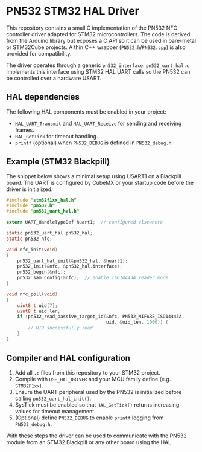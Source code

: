 # PN532 STM32 HAL Driver

This repository contains a small C implementation of the PN532 NFC controller driver adapted for STM32 microcontrollers.  The code is derived from the Arduino library but exposes a C API so it can be used in bare-metal or STM32Cube projects.  A thin C++ wrapper (`PN532.h`/`PN532.cpp`) is also provided for compatibility.

The driver operates through a generic `pn532_interface`.  `pn532_uart_hal.c` implements this interface using STM32 HAL UART calls so the PN532 can be controlled over a hardware USART.

## HAL dependencies

The following HAL components must be enabled in your project:

- `HAL_UART_Transmit` and `HAL_UART_Receive` for sending and receiving frames.
- `HAL_GetTick` for timeout handling.
- `printf` (optional) when `PN532_DEBUG` is defined in `PN532_debug.h`.

## Example (STM32 Blackpill)

The snippet below shows a minimal setup using USART1 on a Blackpill board.  The UART is configured by CubeMX or your startup code before the driver is initialized.

```c
#include "stm32f1xx_hal.h"
#include "pn532.h"
#include "pn532_uart_hal.h"

extern UART_HandleTypeDef huart1;  // configured elsewhere

static pn532_uart_hal pn532_hal;
static pn532 nfc;

void nfc_init(void)
{
    pn532_uart_hal_init(&pn532_hal, &huart1);
    pn532_init(&nfc, &pn532_hal.interface);
    pn532_begin(&nfc);
    pn532_sam_config(&nfc);  // enable ISO14443A reader mode
}

void nfc_poll(void)
{
    uint8_t uid[7];
    uint8_t uid_len;
    if (pn532_read_passive_target_id(&nfc, PN532_MIFARE_ISO14443A,
                                     uid, &uid_len, 1000)) {
        // UID successfully read
    }
}
```

## Compiler and HAL configuration

1. Add all `.c` files from this repository to your STM32 project.
2. Compile with `USE_HAL_DRIVER` and your MCU family define (e.g. `STM32F1xx`).
3. Ensure the UART peripheral used by the PN532 is initialized before calling `pn532_uart_hal_init()`.
4. SysTick must be enabled so that `HAL_GetTick()` returns increasing values for timeout management.
5. (Optional) define `PN532_DEBUG` to enable `printf` logging from `PN532_debug.h`.

With these steps the driver can be used to communicate with the PN532 module from an STM32 Blackpill or any other board using the HAL.



